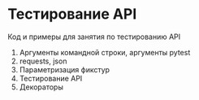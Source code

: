 
# Тестирование API

Код и примеры для занятия по тестированию API

1) Аргументы командной строки, аргументы pytest
2) requests, json
3) Параметризация фикстур
4) Тестирование API
5) Декораторы
